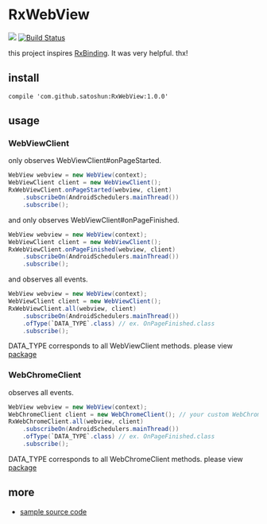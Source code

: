 # RxWebView

[![](https://jitpack.io/v/satoshun/RxWebView.svg)](https://jitpack.io/#satoshun/RxWebView) [![Build Status](https://travis-ci.org/satoshun/RxWebView.svg?branch=master)](https://travis-ci.org/satoshun/RxWebView)

this project inspires [RxBinding](https://github.com/JakeWharton/RxBinding). It was very helpful. thx!


## install

```
compile 'com.github.satoshun:RxWebView:1.0.0'
```


## usage

### WebViewClient

only observes WebViewClient#onPageStarted.

```java
WebView webview = new WebView(context);
WebViewClient client = new WebViewClient();
RxWebViewClient.onPageStarted(webview, client)
    .subscribeOn(AndroidSchedulers.mainThread())
    .subscribe();
```

and only observes WebViewClient#onPageFinished.

```java
WebView webview = new WebView(context);
WebViewClient client = new WebViewClient();
RxWebViewClient.onPageFinished(webview, client)
    .subscribeOn(AndroidSchedulers.mainThread())
    .subscribe();
```

and observes all events.

```java
WebView webview = new WebView(context);
WebViewClient client = new WebViewClient();
RxWebViewClient.all(webview, client)
    .subscribeOn(AndroidSchedulers.mainThread())
    .ofType(`DATA_TYPE`.class) // ex. OnPageFinished.class
    .subscribe();
```

DATA_TYPE corresponds to all WebViewClient methods. please view [package](reactivex/src/main/java/com/github/satoshun/reactivex/webview/data)


### WebChromeClient

observes all events.

```java
WebView webview = new WebView(context);
WebChromeClient client = new WebChromeClient(); // your custom WebChromeClient
RxWebChromeClient.all(webview, client)
    .subscribeOn(AndroidSchedulers.mainThread())
    .ofType(`DATA_TYPE`.class) // ex. OnPageFinished.class
    .subscribe();
```

DATA_TYPE corresponds to all WebChromeClient methods. please view [package](reactivex/src/main/java/com/github/satoshun/reactivex/webview/data)


## more

- [sample source code](app/src/main/java/com/github/satoshun/reactivex/webview/example)
